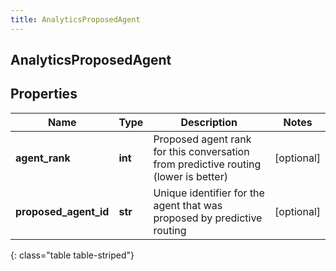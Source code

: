```yaml
---
title: AnalyticsProposedAgent
---
```

## AnalyticsProposedAgent

## Properties

|Name | Type | Description | Notes|
|------------ | ------------- | ------------- | -------------|
| **agent_rank** | **int** | Proposed agent rank for this conversation from predictive routing (lower is better) | [optional] |
| **proposed_agent_id** | **str** | Unique identifier for the agent that was proposed by predictive routing | [optional] |
{: class="table table-striped"}


